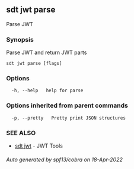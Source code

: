 ## sdt jwt parse

Parse JWT

### Synopsis

Parse JWT and return JWT parts

```
sdt jwt parse [flags]
```

### Options

```
  -h, --help   help for parse
```

### Options inherited from parent commands

```
  -p, --pretty   Pretty print JSON structures
```

### SEE ALSO

* [sdt jwt](sdt_jwt.md)	 - JWT Tools

###### Auto generated by spf13/cobra on 18-Apr-2022
